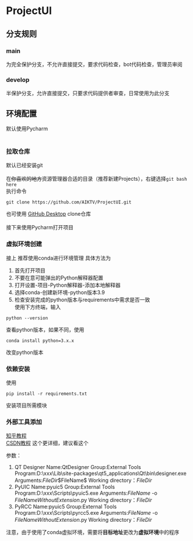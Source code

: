 # ProjectUI

## 分支规则
### main
为完全保护分支，不允许直接提交，要求代码检查，bot代码检查，管理员审阅
### develop
半保护分支，允许直接提交，只要求代码提供者审查，日常使用为此分支

## 环境配置
默认使用Pycharm
</br></br>

### 拉取仓库
默认已经安装git
</br></br>在~~你喜欢的地方~~资源管理器合适的目录（推荐新建Projects），右键选择```git bash here```  
执行命令</br>
```
git clone https://github.com/AIKTV/ProjectUI.git
```
也可使用 [GitHub Desktop](https://desktop.github.com "这是官网页面") clone仓库
</br></br>接下来使用Pycharm打开项目

### 虚拟环境创建
接上
推荐使用conda进行环境管理
具体方法为
1. 首先打开项目
2. 不要在意可能弹出的Python解释器配置
3. 打开设置-项目-Python解释器-添加本地解释器
4. 选择conda-创建新环境-python版本3.9
5. 检查安装完成的python版本与requirements中需求是否一致
</br>使用下方终端，输入
```
python --version
```
查看python版本，如果不同，使用
```
conda install python=3.x.x
```
改变python版本

### 依赖安装
使用
```
pip install -r requirements.txt
```

安装项目所需模块

### 外部工具添加

[知乎教程](https://zhuanlan.zhihu.com/p/166086095)  
[CSDN教程](https://blog.csdn.net/Pan_peter/article/details/130606896) 这个更详细，建议看这个</br>

参数：
1. QT Designer
Name:QtDesigner
Group:External Tools
Program:D:\xxx\Lib\site-packages\qt5_applications\Qt\bin\designer.exe
Arguments:$FileDir$\$FileName$ 
Working directory：$FileDir$
2. PyUIC
Name:pyuic5
Group:External Tools
Program:D:\xxx\Scripts\pyuic5.exe
Arguments:$FileName$ -o $FileNameWithoutExtension$.py
Working directory：$FileDir$
3. PyRCC
Name:pyuic5
Group:External Tools
Program:D:\xxx\Scripts\pyrcc5.exe
Arguments:$FileName$ -o $FileNameWithoutExtension$.py
Working directory：$FileDir$

注意，由于使用了conda虚拟环境，需要将**目标地址**更改为**虚拟环境**中的程序
